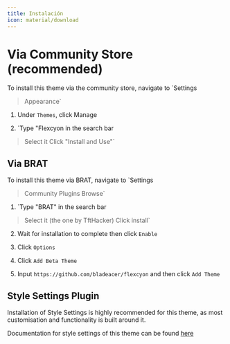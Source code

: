 ```yaml
---
title: Instalación
icon: material/download
---
```


# Via Community Store (recommended)

To install this theme via the community store, navigate to  `Settings
> Appearance`

1. Under `Themes`, click Manage

2. `Type "Flexcyon in the search bar
> Select it
> Click "Install and Use"`

## Via BRAT

To install this theme via BRAT, navigate to `Settings
> Community Plugins
> Browse`

1. `Type "BRAT" in the search bar
> Select it (the one by TftHacker)
> Click install`

2. Wait for installation to complete then click `Enable`

3. Click `Options`

4. Click `Add Beta Theme`

5. Input `https://github.com/bladeacer/flexcyon` and then click `Add Theme`

## Style Settings Plugin

Installation of Style Settings is highly recommended for this theme, as most
customisation and functionality is built around it.

Documentation for style settings of this theme can be found [here](../Styling/Style-Settings/index.md)


